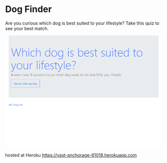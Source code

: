 # Dog Finder

Are you curious which dog is best suited to your lifestyle?  Take this quiz to see your best match.


![Dog Compatibility Quiz](surveydemo2.gif "Dog Compatibility Quiz")

hosted at Heroku
https://vast-anchorage-61018.herokuapp.com